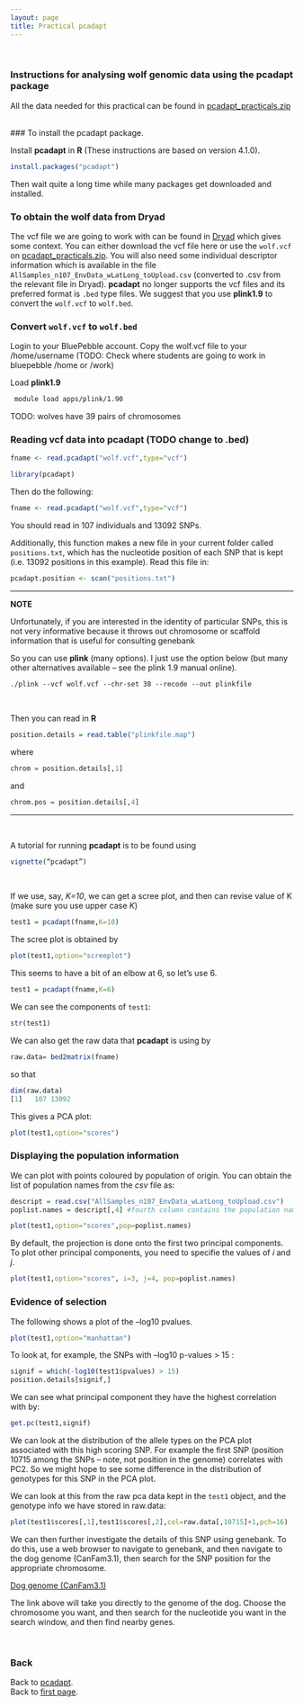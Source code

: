 ```yaml
---
layout: page
title: Practical pcadapt
---
```


<br/>

### Instructions for analysing wolf genomic data using the pcadapt package
All the data needed for this practical can be found in [pcadapt_practicals.zip](../data/pcadapt_practicals.zip)


<br/>
### To install the pcadapt package.

Install **pcadapt** in **R** (These instructions are based on version 4.1.0).

```R
install.packages("pcadapt")
```
Then wait quite a long time while many packages get downloaded and installed.


### To obtain the wolf data from Dryad

The vcf file we are going to work with can be found in [Dryad](https://datadryad.org/resource/doi:10.5061/dryad.c9b25)
which gives some context. You can either download the vcf file here or use the ``wolf.vcf`` on [pcadapt_practicals.zip](../data/pcadapt_practicals.zip). You will also need some individual descriptor information which is available in the file ``AllSamples_n107_EnvData_wLatLong_toUpload.csv`` (converted to .csv from the relevant file in Dryad). 
 **pcadapt** no longer supports the vcf files and its preferred format is ``.bed`` type files. We suggest that you use  **plink1.9** to convert the ``wolf.vcf`` to ``wolf.bed``.

### Convert ``wolf.vcf`` to ``wolf.bed``

Login to your BluePebble account. Copy the wolf.vcf file to your /home/username (TODO: Check where students are going to work in bluepebble /home or /work)

Load  **plink1.9**

```sh
 module load apps/plink/1.90
```

TODO: wolves have 39 pairs of chromosomes



### Reading vcf data into pcadapt (TODO change to .bed)
```R
fname <- read.pcadapt("wolf.vcf",type="vcf")
```

```R
library(pcadapt)
```
Then do the following:

```R
fname <- read.pcadapt("wolf.vcf",type="vcf")
```
You should read in 107 individuals and 13092 SNPs.

Additionally, this function makes a new file in your current folder called ``positions.txt``, which has the nucleotide position of each SNP that is kept (i.e. 13092 positions in this example).
Read this file in:

```R
pcadapt.position <- scan("positions.txt")
```
>
----------------------------------------------------------
**NOTE**

Unfortunately, if you are interested in the identity of particular SNPs, this is not very informative because it throws out chromosome or scaffold information that is useful for consulting genebank


So you can use **plink** (many options). I just use the option below (but many other alternatives available – see the plink 1.9 manual online).

```
./plink --vcf wolf.vcf --chr-set 38 --recode --out plinkfile
```


<br/>

Then you can read in **R**

```R
position.details = read.table("plinkfile.map")
```

where
```R
chrom = position.details[,1]
```
and
```R
chrom.pos = position.details[,4]
```
-----------------------------------------------------------

<br/>

A tutorial for running **pcadapt** is to be found using
```R
vignette(“pcadapt”)
```
<br/>

If we use, say, *K=10*, we can get a scree plot, and then can revise value of K (make sure you use upper case *K*)
```R
test1 = pcadapt(fname,K=10)
```
The scree plot is obtained by
```R
plot(test1,option="screeplot")
```
This seems to have a bit of an elbow at 6, so let’s use 6.

```R
test1 = pcadapt(fname,K=6)
```
We can see the components of ``test1``:
```R
str(test1)
```
We can also get the raw data that **pcadapt** is using by
```R
raw.data= bed2matrix(fname)
```
so that
```R
dim(raw.data)
[1]   107 13092
```
This gives a PCA plot:
```R
plot(test1,option="scores")
```

### Displaying the population information

We can plot with points coloured by population of origin.
You can obtain the list of population names from the *csv* file as:
```R
descript = read.csv("AllSamples_n107_EnvData_wLatLong_toUpload.csv")
poplist.names = descript[,4] #fourth column contains the population names

plot(test1,option="scores",pop=poplist.names)
```

By default, the projection is done onto the first two principal components. To plot other principal components, you need to specifie the values of *i* and *j*.

```R
plot(test1,option="scores", i=3, j=4, pop=poplist.names)
```


### Evidence of selection

The following shows a plot of the –log10 pvalues.
```R
plot(test1,option="manhattan")
```

To look at, for example, the  SNPs with –log10 p-values > 15 :
```R
signif = which(-log10(test1$pvalues) > 15)
position.details[signif,]
```
We can see what principal component they have the highest correlation with by:
```R
get.pc(test1,signif)
```

We can look at the distribution of the allele types on the PCA plot associated with this high scoring SNP.
For example the first SNP (position 10715 among the SNPs – note, not position in the genome) correlates with PC2. So we might hope to see some difference in the distribution of genotypes for this SNP in the PCA plot.

We can look at this from the raw pca data kept in the ``test1`` object, and the genotype info we have stored in raw.data:
```R
plot(test1$scores[,1],test1$scores[,2],col=raw.data[,10715]+1,pch=16)
```
We can then further investigate the details of this SNP using genebank. To do this, use a web browser to navigate to genebank, and then navigate to the dog genome (CanFam3.1), then search for the SNP position for the appropriate chromosome.

[Dog genome (CanFam3.1)](https://www.ncbi.nlm.nih.gov/genome/gdv/browser/?context=genome&acc=GCF_000002285.3)

The link above will take you directly to the genome of the dog. Choose the chromosome you want, and then search for the nucleotide you want in the search window, and then find nearby genes.



<br/>

### Back

Back to [pcadapt](./PCadapt.md).   
Back to [first page](../index.md).

